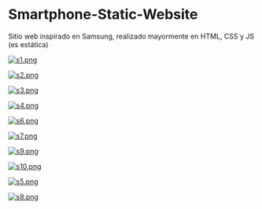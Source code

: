 # Smartphone-Static-Website
Sitio web inspirado en Samsung, realizado mayormente en HTML, CSS y JS (es estática)

[![s1.png](https://i.postimg.cc/8CtrQn0P/s1.png)](https://postimg.cc/v1xm5Xyp)

[![s2.png](https://i.postimg.cc/wjvBRcx7/s2.png)](https://postimg.cc/rKBTv4rk)

[![s3.png](https://i.postimg.cc/4yt6gQcL/s3.png)](https://postimg.cc/sGjQPSw7)

[![s4.png](https://i.postimg.cc/76J73nKH/s4.png)](https://postimg.cc/gXdnd89Q)

[![s6.png](https://i.postimg.cc/05nxGMBm/s6.png)](https://postimg.cc/HjrfdxHs)

[![s7.png](https://i.postimg.cc/TPLhFYgQ/s7.png)](https://postimg.cc/942Wq2xq)

[![s9.png](https://i.postimg.cc/L60pwdR8/s9.png)](https://postimg.cc/3dpV0cds)

[![s10.png](https://i.postimg.cc/D0jt9G9M/s10.png)](https://postimg.cc/sGW6SMDY)

[![s5.png](https://i.postimg.cc/mgpMqgp6/s5.png)](https://postimg.cc/rDWKRMkS)

[![s8.png](https://i.postimg.cc/Ls4fQZVP/s8.png)](https://postimg.cc/nX5CCrgV)
